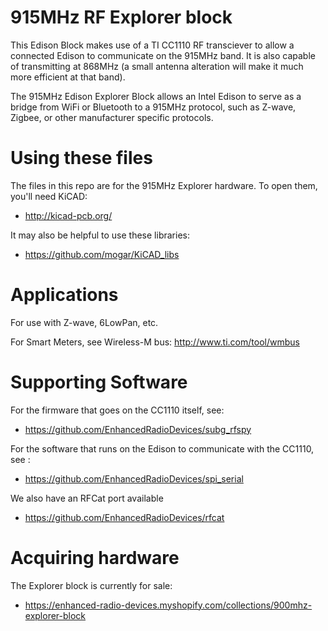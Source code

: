 # 915MHz RF Explorer block

This Edison Block makes use of a TI CC1110 RF transciever to allow a connected Edison to communicate on the 915MHz band. It is also capable of transmitting at 868MHz (a small antenna alteration will make it much more efficient at that band).

The 915MHz Edison Explorer Block allows an Intel Edison to serve as a bridge from WiFi or Bluetooth to a 915MHz protocol, such as Z-wave, Zigbee, or other manufacturer specific protocols.

# Using these files

The files in this repo are for the 915MHz Explorer hardware. To open them, you'll need KiCAD:

- http://kicad-pcb.org/

It may also be helpful to use these libraries:

- https://github.com/mogar/KiCAD_libs

# Applications

For use with Z-wave, 6LowPan, etc.

For Smart Meters, see Wireless-M bus: http://www.ti.com/tool/wmbus


# Supporting Software

For the firmware that goes on the CC1110 itself, see:

- https://github.com/EnhancedRadioDevices/subg_rfspy

For the software that runs on the Edison to communicate with the CC1110, see :

- https://github.com/EnhancedRadioDevices/spi_serial

We also have an RFCat port available

- https://github.com/EnhancedRadioDevices/rfcat

# Acquiring hardware

The Explorer block is currently for sale:

- https://enhanced-radio-devices.myshopify.com/collections/900mhz-explorer-block